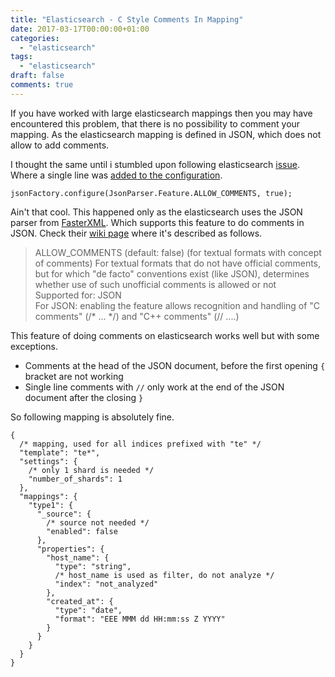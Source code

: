 ```yaml
---
title: "Elasticsearch - C Style Comments In Mapping"
date: 2017-03-17T00:00:00+01:00
categories:
  - "elasticsearch"
tags:
  - "elasticsearch"
draft: false
comments: true
---
```

If you have worked with large elasticsearch mappings then you may have encountered this problem, that there is no possibility to comment your mapping. As the elasticsearch mapping is defined in JSON, which does not allow to add comments. 

I thought the same until i stumbled upon following elasticsearch [issue](https://github.com/elastic/elasticsearch/issues/1394). Where a single line was [added to the configuration](https://github.com/elastic/elasticsearch/commit/6f7253c5242e7fb94d959ce291c88f93887e3bde).

```
jsonFactory.configure(JsonParser.Feature.ALLOW_COMMENTS, true);
```

Ain't that cool. This happened only as the elasticsearch uses the JSON parser from [FasterXML](https://github.com/FasterXML). Which supports this feature to do comments in JSON. Check their [wiki page](https://github.com/FasterXML/jackson-core/wiki/JsonParser-Features) where it's described as follows.
 
 > ALLOW_COMMENTS (default: false) (for textual formats with concept of comments)
   For textual formats that do not have official comments, but for which "de facto" conventions exist (like JSON), determines whether use of such unofficial comments is allowed or not  
   Supported for: JSON  
   For JSON: enabling the feature allows recognition and handling of "C comments" (/* ... */) and "C++ comments" (// ....)
   
This feature of doing comments on elasticsearch works well but with some exceptions.
* Comments at the head of the JSON document, before the first opening `{` bracket are not working
* Single line comments with `//` only work at the end of the JSON document after the closing `}`

So following mapping is absolutely fine.

```
{
  /* mapping, used for all indices prefixed with "te" */
  "template": "te*",
  "settings": {
    /* only 1 shard is needed */
    "number_of_shards": 1
  },
  "mappings": {
    "type1": {
      "_source": {
        /* source not needed */
        "enabled": false
      },
      "properties": {
        "host_name": {
          "type": "string",
          /* host_name is used as filter, do not analyze */
          "index": "not_analyzed"
        },
        "created_at": {
          "type": "date",
          "format": "EEE MMM dd HH:mm:ss Z YYYY"
        }
      }
    }
  }
}
```